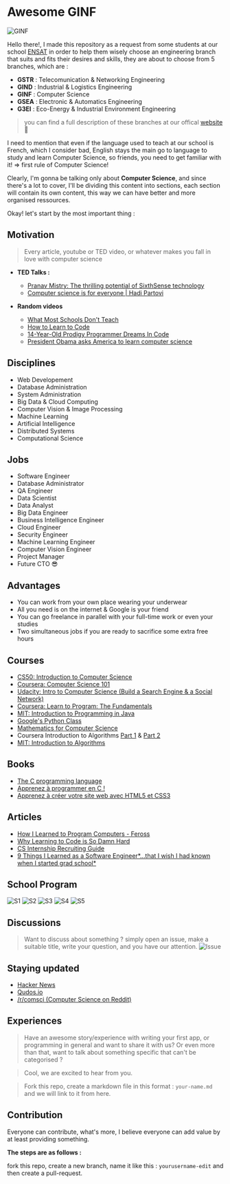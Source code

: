 # Awesome GINF

![GINF](https://raw.githubusercontent.com/Zianwar/awesome-ginf/master/images/ginf.png?token=AGMZeFbP2EnVs2S29E2B4NdXZpn19lu6ks5VqvTTwA%3D%3D "Génie Informatique")

Hello there!, I made this repository as a request from some students at our school [ENSAT](http://ensat.ac.ma) in order to help them wisely choose an engineering branch that suits and fits their desires and skills, they are about to choose from 5 branches, which are :

+ **GSTR** : Telecomunication & Networking Engineering
+ **GIND** : Industrial & Logistics Engineering
+ **GINF** : Computer Science
+ **GSEA** : Electronic & Automatics Engineering
+ **G3EI** : Eco-Energy & Industrial Environment Engineering

> you can find a full description of these branches at our offical [website](http://ensat.ac.ma) :poop:

I need to mention that even if the language used to teach at our school is French, which I consider bad, English stays the main go to language to study and learn Computer Science, so friends, you need to get familiar with it! => first rule of Computer Science!

Clearly, I'm gonna be talking only about **Computer Science**, and since there's a lot to cover, I'll be dividing this content into sections, each section will contain its own content, this way we can have better and more organised ressources.

Okay! let's start by the most important thing :


## Motivation
>Every article, youtube or TED video, or whatever makes you fall in love with computer science

+ **TED Talks :**
  + [Pranav Mistry: The thrilling potential of SixthSense technology](https://www.youtube.com/watch?v=YrtANPtnhyg)
  + [Computer science is for everyone | Hadi Partovi](https://www.youtube.com/watch?v=FpMNs7H24X0)

+ **Random videos**
  + [What Most Schools Don't Teach](https://www.youtube.com/watch?v=nKIu9yen5nc)
  + [How to Learn to Code](https://www.youtube.com/watch?v=mvK0UzFNw1Q)
  + [14-Year-Old Prodigy Programmer Dreams In Code](https://www.youtube.com/watch?v=DBXZWB_dNsw)
  + [President Obama asks America to learn computer science](https://www.youtube.com/watch?v=6XvmhE1J9PY)

## Disciplines
+ Web Developement
+ Database Administration
+ System Administration
+ Big Data & Cloud Computing
+ Computer Vision & Image Processing
+ Machine Learning
+ Artificial Intelligence
+ Distributed Systems
+ Computational Science


## Jobs
+ Software Engineer
+ Database Administrator
+ QA Engineer
+ Data Scientist
+ Data Analyst
+ Big Data Engineer
+ Business Intelligence Engineer
+ Cloud Engineer
+ Security Engineer
+ Machine Learning Engineer
+ Computer Vision Engineer
+ Project Manager
+ Future CTO :sunglasses:


## Advantages
+ You can work from your own place wearing your underwear
+ All you need is on the internet & Google is your friend
+ You can go freelance in parallel with your full-time work or even your studies
+ Two simultaneous jobs if you are ready to sacrifice some extra free hours

## Courses
+ [CS50: Introduction to Computer Science](https://www.edx.org/course/introduction-computer-science-harvardx-cs50x)
+ [Coursera: Computer Science 101](https://www.coursera.org/course/cs101)
+ [Udacity: Intro to Computer Science (Build a Search Engine & a Social Network)](https://www.udacity.com/course/intro-to-computer-science--cs101)
+ [Coursera: Learn to Program: The Fundamentals](https://www.coursera.org/course/programming1)
+ [MIT: Introduction to Programming in Java](http://ocw.mit.edu/courses/electrical-engineering-and-computer-science/6-092-introduction-to-programming-in-java-january-iap-2010/index.htm)
+ [Google's Python Class](https://developers.google.com/edu/python/)
+ [Mathematics for Computer Science](http://ocw.mit.edu/courses/electrical-engineering-and-computer-science/6-042j-mathematics-for-computer-science-fall-2010/index.htm)
+ Coursera Introduction to Algorithms [Part 1](https://www.coursera.org/course/algs4partI) & [Part 2](https://www.coursera.org/course/algs4partII)
+ [MIT: Introduction to Algorithms](http://ocw.mit.edu/courses/electrical-engineering-and-computer-science/6-006-introduction-to-algorithms-spring-2008/index.htm)


## Books
+ [The C programming language](https://en.wikipedia.org/wiki/The_C_Programming_Language)
+ [Apprenez à programmer en C !](https://openclassrooms.com/courses/apprenez-a-programmer-en-c)
+ [Apprenez à créer votre site web avec HTML5 et CSS3](https://openclassrooms.com/courses/apprenez-a-creer-votre-site-web-avec-html5-et-css3)


## Articles
+ [How I Learned to Program Computers - Feross](http://feross.org/how-i-learned-to-program-computers/)
+ [Why Learning to Code is So Damn Hard](http://www.vikingcodeschool.com/posts/why-learning-to-code-is-so-damn-hard)
+ [CS Internship Recruiting Guide](https://medium.com/@qrazhan/cs-internship-recruiting-guide-aebb68912808)
+ [9 Things I Learned as a Software Engineer*…that I wish I had known when I started grad school*](https://medium.com/@maebert/9-things-i-learned-as-a-software-engineer-c2c9f76c9266)



## School Program
![S1](https://raw.githubusercontent.com/Zianwar/awesome-ginf/master/program/s1.png "Semestre 1")
![S2](https://raw.githubusercontent.com/Zianwar/awesome-ginf/master/program/s2.png "Semestre 2")
![S3](https://raw.githubusercontent.com/Zianwar/awesome-ginf/master/program/s3.png "Semestre 3")
![S4](https://raw.githubusercontent.com/Zianwar/awesome-ginf/master/program/s4.png "Semestre 4")
![S5](https://raw.githubusercontent.com/Zianwar/awesome-ginf/master/program/s5.png "Semestre 5")


## Discussions
>Want to discuss about something ?
>simply open an issue, make a suitable title, write your question, and you have our attention.
![Issue](https://raw.githubusercontent.com/Zianwar/awesome-ginf/master/images/newissue1.png "Issues Section")


## Staying updated
+ [Hacker News](https://news.ycombinator.com/)
+ [Qudos.io](https://www.qudos.io/)
+ [/r/comsci (Computer Science on Reddit)](https://www.reddit.com/r/compsci)


## Experiences
> Have an awesome story/experience with writing your first app, or programming in general and want to share it with us?
> Or even more than that, want to talk about something specific that can't be categorised ?

> Cool, we are excited to hear from you.

> Fork this repo, create a markdown file in this format : `your-name.md` and we will link to it from here.


## Contribution
Everyone can contribute, what's more, I believe everyone can add value by at least providing something.

**The steps are as follows :**

fork this repo, create a new branch, name it like this : `yourusername-edit` and then create a pull-request.
